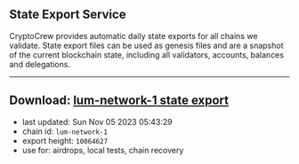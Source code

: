 ## State Export Service
CryptoCrew provides automatic daily state exports for all chains we validate. State export files can be used as genesis files and are a snapshot of the current blockchain state, including all validators, accounts, balances and delegations.

---
**Download: [lum-network-1 state export](https://dl.ccvalidators.com/SERVICE/lumnetwork/lum-network-1_export_10064627.json)**
---

- last updated: Sun Nov 05 2023 05:43:29
- chain id: `lum-network-1`
- export height: `10064627`
- use for: airdrops, local tests, chain recovery
